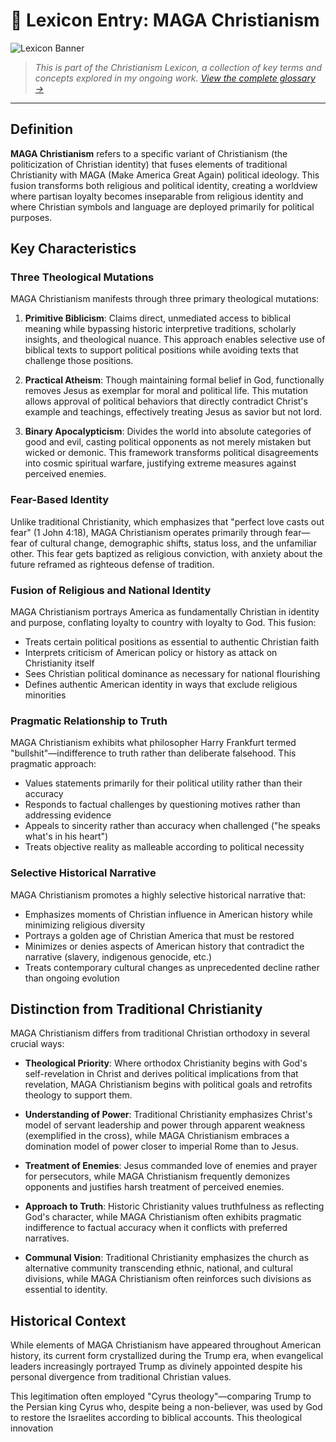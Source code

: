 # 📘 Lexicon Entry: MAGA Christianism

![Lexicon Banner](https://via.placeholder.com/1200x400/e6f7ff/0066cc?text=Christianism+Lexicon)

> *This is part of the Christianism Lexicon, a collection of key terms and concepts explored in my ongoing work. [View the complete glossary →](#)*

---

## Definition
**MAGA Christianism** refers to a specific variant of Christianism (the politicization of Christian identity) that fuses elements of traditional Christianity with MAGA (Make America Great Again) political ideology. This fusion transforms both religious and political identity, creating a worldview where partisan loyalty becomes inseparable from religious identity and where Christian symbols and language are deployed primarily for political purposes.

## Key Characteristics

### Three Theological Mutations
MAGA Christianism manifests through three primary theological mutations:

1. **Primitive Biblicism**: Claims direct, unmediated access to biblical meaning while bypassing historic interpretive traditions, scholarly insights, and theological nuance. This approach enables selective use of biblical texts to support political positions while avoiding texts that challenge those positions.

2. **Practical Atheism**: Though maintaining formal belief in God, functionally removes Jesus as exemplar for moral and political life. This mutation allows approval of political behaviors that directly contradict Christ's example and teachings, effectively treating Jesus as savior but not lord.

3. **Binary Apocalypticism**: Divides the world into absolute categories of good and evil, casting political opponents as not merely mistaken but wicked or demonic. This framework transforms political disagreements into cosmic spiritual warfare, justifying extreme measures against perceived enemies.

### Fear-Based Identity
Unlike traditional Christianity, which emphasizes that "perfect love casts out fear" (1 John 4:18), MAGA Christianism operates primarily through fear—fear of cultural change, demographic shifts, status loss, and the unfamiliar other. This fear gets baptized as religious conviction, with anxiety about the future reframed as righteous defense of tradition.

### Fusion of Religious and National Identity
MAGA Christianism portrays America as fundamentally Christian in identity and purpose, conflating loyalty to country with loyalty to God. This fusion:
- Treats certain political positions as essential to authentic Christian faith
- Interprets criticism of American policy or history as attack on Christianity itself
- Sees Christian political dominance as necessary for national flourishing
- Defines authentic American identity in ways that exclude religious minorities

### Pragmatic Relationship to Truth
MAGA Christianism exhibits what philosopher Harry Frankfurt termed "bullshit"—indifference to truth rather than deliberate falsehood. This pragmatic approach:
- Values statements primarily for their political utility rather than their accuracy
- Responds to factual challenges by questioning motives rather than addressing evidence
- Appeals to sincerity rather than accuracy when challenged ("he speaks what's in his heart")
- Treats objective reality as malleable according to political necessity

### Selective Historical Narrative
MAGA Christianism promotes a highly selective historical narrative that:
- Emphasizes moments of Christian influence in American history while minimizing religious diversity
- Portrays a golden age of Christian America that must be restored
- Minimizes or denies aspects of American history that contradict the narrative (slavery, indigenous genocide, etc.)
- Treats contemporary cultural changes as unprecedented decline rather than ongoing evolution

## Distinction from Traditional Christianity

MAGA Christianism differs from traditional Christian orthodoxy in several crucial ways:

- **Theological Priority**: Where orthodox Christianity begins with God's self-revelation in Christ and derives political implications from that revelation, MAGA Christianism begins with political goals and retrofits theology to support them.

- **Understanding of Power**: Traditional Christianity emphasizes Christ's model of servant leadership and power through apparent weakness (exemplified in the cross), while MAGA Christianism embraces a domination model of power closer to imperial Rome than to Jesus.

- **Treatment of Enemies**: Jesus commanded love of enemies and prayer for persecutors, while MAGA Christianism frequently demonizes opponents and justifies harsh treatment of perceived enemies.

- **Approach to Truth**: Historic Christianity values truthfulness as reflecting God's character, while MAGA Christianism often exhibits pragmatic indifference to factual accuracy when it conflicts with preferred narratives.

- **Communal Vision**: Traditional Christianity emphasizes the church as alternative community transcending ethnic, national, and cultural divisions, while MAGA Christianism often reinforces such divisions as essential to identity.

## Historical Context

While elements of MAGA Christianism have appeared throughout American history, its current form crystallized during the Trump era, when evangelical leaders increasingly portrayed Trump as divinely appointed despite his personal divergence from traditional Christian values.

This legitimation often employed "Cyrus theology"—comparing Trump to the Persian king Cyrus who, despite being a non-believer, was used by God to restore the Israelites according to biblical accounts. This theological innovation